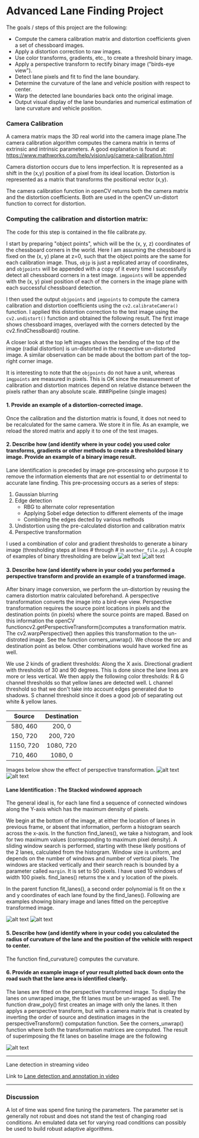 
# Advanced Lane Finding Project

The goals / steps of this project are the following:

* Compute the camera calibration matrix and distortion coefficients given a set of chessboard images.
* Apply a distortion correction to raw images.
* Use color transforms, gradients, etc., to create a threshold binary image.
* Apply a perspective transform to rectify binary image ("birds-eye view").
* Detect lane pixels and fit to find the lane boundary.
* Determine the curvature of the lane and vehicle position with respect to center.
* Warp the detected lane boundaries back onto the original image.
* Output visual display of the lane boundaries and numerical estimation of lane curvature and vehicle position.

[//]: # (Image References)

[image1]: ./images/chess_board_corners.png "Undistorted"
[image1a]: ./images/undist.png "Undistorted"
[image2]: ./test_images/test1.jpg "Road Transformed"
[image_bin_thresh_1]:./images/figure_1.png "Binary1"
[image_bin_thresh_2]:./images/figure_2.png "Binary2"
[image_pers_1]:./images/figure_4.png "Perpective wrap"
[image_pers_2]:./images/figure_5.png "Perpective wrap"

[image_fit_1]:./images/figure_3-1.png "Fit lanes"
[image_fit_2]:./images/figure_4-1.png "Fit Lanes"
[image_superimp]:./images/figure_10.png "Fit Lanes"


### Camera Calibration
A camera matrix maps the 3D real world into the camera image plane.The camera calibration algorithm computes the camera matrix in terms of extrinsic and intrinsic parameters. A good explanation is found at: https://www.mathworks.com/help/vision/ug/camera-calibration.html

Camera distortion occurs due to lens imperfection. It is represented as a shift in the (x,y) position of a
pixel from its ideal location. Distortion is represented as a matrix that transforms the positional vector (x,y). 

The camera calibration function in openCV returns both the camera matrix and the distortion coefficients.
Both are used in the openCV un-distort function to correct for distortion.

### Computing the calibration and distortion matrix:

The code for this step is contained in the file calibrate.py. 

I start by preparing "object points", which will be the (x, y, z) coordinates of the chessboard corners in the world. Here I am assuming the chessboard is fixed on the (x, y) plane at z=0, such that the object points are the same for each calibration image.  Thus, `objp` is just a replicated array of coordinates, and `objpoints` will be appended with a copy of it every time I successfully detect all chessboard corners in a test image.  `imgpoints` will be appended with the (x, y) pixel position of each of the corners in the image plane with each successful chessboard detection.  

I then used the output `objpoints` and `imgpoints` to compute the camera calibration and distortion coefficients using the `cv2.calibrateCamera()` function.  I applied this distortion correction to the test image using the `cv2.undistort()` function and obtained the following result. The first image shows chessboard images, overlayed with the corners detected by the cv2.findChessBoard() routine. 


A closer look at the top left images shows the bending of the top of the image (radial distortion) is un-distorted in the respective un-distorted image. A similar observation can be made about the bottom part of the top-right corner image.

It is interesting to note that the `objpoints` do not have a unit, whereas `imgpoints` are measured in pixels. This is OK since the measurement of calibration and distortion matrices depend on relative distance between the pixels rather than any absolute scale.
###Pipeline (single images)

#### 1. Provide an example of a distortion-corrected image.
Once the calibration and the distortion matrix is found, it does not need to be recalculated for the same camera. We store it in file. As an example, we reload the stored matrix and apply it to one of the test images. 


#### 2. Describe how (and identify where in your code) you used color transforms, gradients or other methods to create a thresholded binary image.  Provide an example of a binary image result.
Lane identification is preceded by image pre-processing who purpose it to remove the information elements that are not essential to or detrimental to accurate lane finding. This pre-processing occurs as a series of steps:

1. Gaussian blurring
2. Edge detection
	* RBG to alternate color representation
	* Applying Sobel edge detection to different elements of the image
	* Combining the edges dected by various methods
4.  Undistortion using the pre-calculated distortion and calibration matrix 
5.  Perspective transformation
     

I used a combination of color and gradient thresholds to generate a binary image (thresholding steps at lines # through # in `another_file.py`).  A couple of examples of binary thresholding are below
![alt text][image_bin_thresh_1]
![alt text][image_bin_thresh_2]

#### 3. Describe how (and identify where in your code) you performed a perspective transform and provide an example of a transformed image.

After binary image conversion, we perform the un-distortion by reusing the camera distortion matrix calculated beforehand. A perspective transformation converts the image into a bird-eye view. Perspective transformation requires the source point locations in pixels and the destination points (in pixels) where the source points are maped. Based on this information the openCV functioncv2.getPerspectiveTransform()computes a transformation matrix. The cv2.warpPerspective() then applies this transformation to the un-distroted image. See the function corners_unwrap(). 
We choose the src and destination  point as below. Other combinations would have worked fine as well.

We use 2 kinds of gradient thresholds:
Along the X axis.
Directional gradient with thresholds of 30 and 90 degrees.
This is done since the lane lines are more or less vertical.
We then apply the following color thresholds:
R & G channel thresholds so that yellow lanes are detected well.
L channel threshold so that we don't take into account edges generated due to shadows.
S channel threshold since it does a good job of separating out white & yellow lanes.

| Source        | Destination   | 
|:-------------:|:-------------:| 
| 580, 460      | 200, 0        | 
| 150, 720      | 200, 720      |
| 1150, 720     | 1080, 720      |
| 710, 460      | 1080, 0        |

Images below show the effect of perspective transformation.
![alt text][image_pers_1]
![alt text][image_pers_2]

#### Lane Identification : The Stacked windowed approach
The general ideal is, for each lane find a sequence of connected windows along the Y-axis which has the maximum density of pixels. 

We begin at the bottom of the image, at either the location of lanes in previous frame, or absent that information, perform a histogram search across the x-axis. In the function find_lanes(), we take a histogram, and look for two maximum values (corresponding to maximum pixel density). 
A sliding window search is performed, starting with these likely positions of the 2 lanes, calculated from the histogram. Window size is uniform, and depends on the number of windows and number of vertical pixels. The windows are stacked vertically and their search reach is bounded by a parameter called `margin`. It is set to 50 pixels. I have used 10 windows of width 100 pixels.
find_lanes() returns the x and y location of the pixels.

In the parent function fit_lanes(), a second order polynomial is fit on the x and y coordinates of each lane found by the find_lanes(). Following are examples showing binary image and lanes fitted on the perceptive transformed image. 

![alt text][image_fit_1]
![alt text][image_fit_2]

#### 5. Describe how (and identify where in your code) you calculated the radius of curvature of the lane and the position of the vehicle with respect to center.

The function find_curvature() computes the curvature.

#### 6. Provide an example image of your result plotted back down onto the road such that the lane area is identified clearly.
The lanes are fitted on the perspective transformed image. To display the lanes on unwraped image, the fit lanes must be un-wraped as well. The function draw_poly() first creates an image with only the lanes. It then applys a perspective transform, but with a camera matrix that is created by inverting the order of source and destination images in the perspectiveTransform() computation function. See the corners_unwrap() function where both the transformation matrices are computed.
The result of superimposing the fit lanes on baseline image are the following 

![alt text][image_superimp]

---

Lane detection in streaming video

Link to [Lane detection and annotation in video](https://www.dropbox.com/s/i5fyqovcbe1g2id/white.mp4?dl=0)


---

### Discussion

A lot of time was spend fine tuning the parameters. The parameter set is generally not robust and does not stand the test of changing road conditions. An emulated data set for varying road conditions can possibly be used to build robust adaptive algorithms.
  
